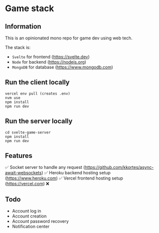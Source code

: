 # Game stack

## Information

This is an opinionated mono repo for game dev using web tech.

The stack is:

- `Svelte` for frontend (https://svelte.dev)
- `Node` for backend (https://nodejs.org)
- `MongoDB` for database (https://www.mongodb.com)

## Run the client locally

```
vercel env pull (creates .env)
nvm use
npm install
npm run dev
```

## Run the server locally

```
cd svelte-game-server
npm install
npm run dev
```

## Features

✅ Socket server to handle any request (https://github.com/kkortes/async-await-websockets)
✅ Heroku backend hosting setup (https://www.heroku.com)
✅ Vercel frontend hosting setup (https://vercel.com)
❌

## Todo

- Account log in
- Account creation
- Account password recovery
- Notification center
